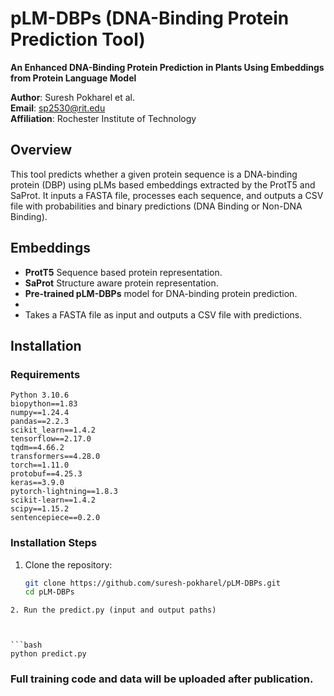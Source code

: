 # pLM-DBPs (DNA-Binding Protein Prediction Tool)
**An Enhanced DNA-Binding Protein Prediction in Plants Using Embeddings from Protein Language Model**


**Author**: Suresh Pokharel et al.  
**Email**: [sp2530@rit.edu](mailto:sp2530@rit.edu)  
**Affiliation**: Rochester Institute of Technology  

## Overview

This tool predicts whether a given protein sequence is a DNA-binding protein (DBP) using pLMs based embeddings extracted by the ProtT5 and SaProt. It inputs a FASTA file, processes each sequence, and outputs a CSV file with probabilities and binary predictions (DNA Binding or Non-DNA Binding).

## Embeddings

- **ProtT5** Sequence based protein representation.
- **SaProt** Structure aware protein representation.
- **Pre-trained pLM-DBPs** model for DNA-binding protein prediction.
- 
- Takes a FASTA file as input and outputs a CSV file with predictions.

## Installation

### Requirements
    Python 3.10.6
    biopython==1.83
    numpy==1.24.4
    pandas==2.2.3
    scikit_learn==1.4.2
    tensorflow==2.17.0
    tqdm==4.66.2
    transformers==4.28.0
    torch==1.11.0
    protobuf==4.25.3
    keras==3.9.0
    pytorch-lightning==1.8.3
    scikit-learn==1.4.2
    scipy==1.15.2
    sentencepiece==0.2.0

### Installation Steps

1. Clone the repository:
   ```bash
   git clone https://github.com/suresh-pokharel/pLM-DBPs.git
   cd pLM-DBPs
```
2. Run the predict.py (input and output paths)



```bash
python predict.py
```


### Full training code and data will be uploaded after publication.

